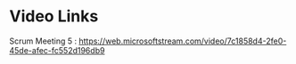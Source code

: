 # Video Links

Scrum Meeting 5 : https://web.microsoftstream.com/video/7c1858d4-2fe0-45de-afec-fc552d196db9
